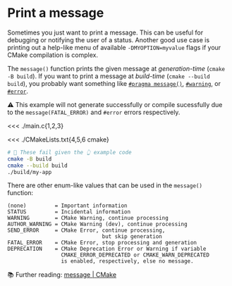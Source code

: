 # Print a message

Sometimes you just want to print a message. This can be useful for debugging or notifying the user of a status. Another good use case is printing out a help-like menu of available `-DMYOPTION=myvalue` flags if your CMake compilation is complex.

The `message()` function prints the given message at _generation-time_ (`cmake -B build`). If you want to print a message at _build-time_ (`cmake --build build`), you probably want something like [`#pragma message()`](https://learn.microsoft.com/en-us/cpp/preprocessor/message), [`#warning`](https://en.cppreference.com/w/cpp/preprocessor/error), or [`#error`](https://en.cppreference.com/w/cpp/preprocessor/error).

⚠️ This example will not generate successfully or compile sucessfully due to the `message(FATAL_ERROR)` and `#error` errors respectively.

<<< ./main.c{1,2,3}

<<< ./CMakeLists.txt{4,5,6 cmake}

```sh
# 🛑 These fail given the 👆 example code
cmake -B build
cmake --build build
./build/my-app
```

There are other enum-like values that can be used in the `message()` function:

```
(none)         = Important information
STATUS         = Incidental information
WARNING        = CMake Warning, continue processing
AUTHOR_WARNING = CMake Warning (dev), continue processing
SEND_ERROR     = CMake Error, continue processing,
                              but skip generation
FATAL_ERROR    = CMake Error, stop processing and generation
DEPRECATION    = CMake Deprecation Error or Warning if variable
                 CMAKE_ERROR_DEPRECATED or CMAKE_WARN_DEPRECATED
                 is enabled, respectively, else no message.
```

📚 Further reading: [message | CMake](https://cmake.org/cmake/help/latest/command/message.html)

[custom shell target example]: /shell-target/
